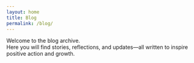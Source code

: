 ```yaml
---
layout: home
title: Blog
permalink: /blog/
---
```


Welcome to the blog archive.  
Here you will find stories, reflections, and updates—all written to inspire positive action and growth.
